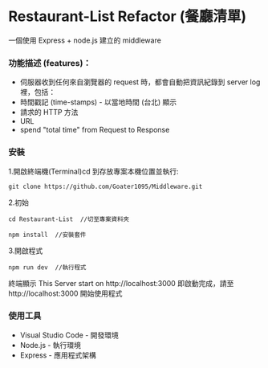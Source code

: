 # Restaurant-List Refactor (餐廳清單)

一個使用 Express + node.js 建立的 middleware

### 功能描述 (features)：

- 伺服器收到任何來自瀏覽器的 request 時，都會自動把資訊紀錄到 server log 裡，包括：
- 時間戳記 (time-stamps) - 以當地時間 (台北) 顯示
- 請求的 HTTP 方法
- URL
- spend "total time" from Request to Response

### 安裝

1.開啟終端機(Terminal)cd 到存放專案本機位置並執行:

```
git clone https://github.com/Goater1095/Middleware.git
```

2.初始

```
cd Restaurant-List  //切至專案資料夾
```

```
npm install  //安裝套件
```

3.開啟程式

```
npm run dev  //執行程式
```

終端顯示 This Server start on http://localhost:3000
即啟動完成，請至 http://localhost:3000 開始使用程式

### 使用工具

- Visual Studio Code - 開發環境
- Node.js - 執行環境
- Express - 應用程式架構
